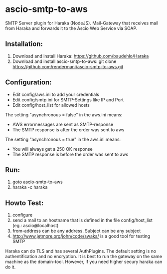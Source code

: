 # ascio-smtp-to-aws
SMTP Server plugin for Haraka (NodeJS). Mail-Gateway that receives mail from Haraka and forwards it to the Ascio Web Service via SOAP.

Installation:
--------------

1. Download and install Haraka: https://github.com/baudehlo/Haraka
2. Download and install ascio-smtp-to-aws: git clone https://github.com/rendermani/ascio-smtp-to-aws.git

Configuration:
---------------

* Edit config/aws.ini to add your credentials
* Edit config/smtp.ini for SMTP-Settings like IP and Port
* Edit config/host_list for allowed hosts

The setting "asynchronous = false" in the aws.ini means:

* AWS errormessages are sent as SMTP-response
* The SMTP response is after the order was sent to aws

The setting "asynchronous = true" in the aws.ini means:

* You will always get a 250 OK response
* The SMTP response is before the order was sent to aws

Run:
----
1. goto ascio-smtp-to-aws
2. haraka -c haraka


Howto Test:
-----------
1. configure 
2. send a mail to an hostname that is defined in the file config/host_list (eg.: ascio@localhost)
3. from-address can be any address. Subject can be any subject
4. http://www.jetmore.org/john/code/swaks/ is a good tool for testing SMTP


Haraka can do TLS and has several AuthPlugins. The default setting is no authentification and no encryption. It is best to run the gateway on the same machine as the domain-tool. However, if you need higher secury haraka can do it. 